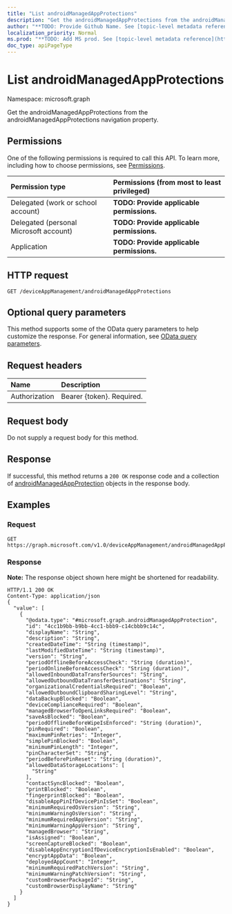 ```yaml
---
title: "List androidManagedAppProtections"
description: "Get the androidManagedAppProtections from the androidManagedAppProtections navigation property."
author: "**TODO: Provide Github Name. See [topic-level metadata reference](https://msgo.azurewebsites.net/add/document/guidelines/metadata.html#topic-level-metadata)**"
localization_priority: Normal
ms.prod: "**TODO: Add MS prod. See [topic-level metadata reference](https://msgo.azurewebsites.net/add/document/guidelines/metadata.html#topic-level-metadata)**"
doc_type: apiPageType
---
```


# List androidManagedAppProtections

Namespace: microsoft.graph

Get the androidManagedAppProtections from the androidManagedAppProtections navigation property.

## Permissions
One of the following permissions is required to call this API. To learn more, including how to choose permissions, see [Permissions](/concepts/permissions-reference.md).

|Permission type|Permissions (from most to least privileged)|
|:---|:---|
|Delegated (work or school account)|**TODO: Provide applicable permissions.**|
|Delegated (personal Microsoft account)|**TODO: Provide applicable permissions.**|
|Application|**TODO: Provide applicable permissions.**|

## HTTP request

<!-- {
  "blockType": "ignored"
}
-->
``` http
GET /deviceAppManagement/androidManagedAppProtections
```

## Optional query parameters
This method supports some of the OData query parameters to help customize the response. For general information, see [OData query parameters](/graph/query-parameters).

## Request headers
|Name|Description|
|:---|:---|
|Authorization|Bearer {token}. Required.|

## Request body
Do not supply a request body for this method.

## Response

If successful, this method returns a `200 OK` response code and a collection of [androidManagedAppProtection](../resources/androidmanagedappprotection.md) objects in the response body.

## Examples

### Request
<!-- {
  "blockType": "request",
  "name": "get_androidmanagedappprotection"
}
-->
``` http
GET https://graph.microsoft.com/v1.0/deviceAppManagement/androidManagedAppProtections
```


### Response
**Note:** The response object shown here might be shortened for readability.
<!-- {
  "blockType": "response",
  "truncated": true,
  "@odata.type": "collection(microsoft.graph.androidmanagedappprotection)"
}
-->
``` http
HTTP/1.1 200 OK
Content-Type: application/json
{
  "value": [
    {
      "@odata.type": "#microsoft.graph.androidManagedAppProtection",
      "id": "4cc1b9bb-b9bb-4cc1-bbb9-c14cbbb9c14c",
      "displayName": "String",
      "description": "String",
      "createdDateTime": "String (timestamp)",
      "lastModifiedDateTime": "String (timestamp)",
      "version": "String",
      "periodOfflineBeforeAccessCheck": "String (duration)",
      "periodOnlineBeforeAccessCheck": "String (duration)",
      "allowedInboundDataTransferSources": "String",
      "allowedOutboundDataTransferDestinations": "String",
      "organizationalCredentialsRequired": "Boolean",
      "allowedOutboundClipboardSharingLevel": "String",
      "dataBackupBlocked": "Boolean",
      "deviceComplianceRequired": "Boolean",
      "managedBrowserToOpenLinksRequired": "Boolean",
      "saveAsBlocked": "Boolean",
      "periodOfflineBeforeWipeIsEnforced": "String (duration)",
      "pinRequired": "Boolean",
      "maximumPinRetries": "Integer",
      "simplePinBlocked": "Boolean",
      "minimumPinLength": "Integer",
      "pinCharacterSet": "String",
      "periodBeforePinReset": "String (duration)",
      "allowedDataStorageLocations": [
        "String"
      ],
      "contactSyncBlocked": "Boolean",
      "printBlocked": "Boolean",
      "fingerprintBlocked": "Boolean",
      "disableAppPinIfDevicePinIsSet": "Boolean",
      "minimumRequiredOsVersion": "String",
      "minimumWarningOsVersion": "String",
      "minimumRequiredAppVersion": "String",
      "minimumWarningAppVersion": "String",
      "managedBrowser": "String",
      "isAssigned": "Boolean",
      "screenCaptureBlocked": "Boolean",
      "disableAppEncryptionIfDeviceEncryptionIsEnabled": "Boolean",
      "encryptAppData": "Boolean",
      "deployedAppCount": "Integer",
      "minimumRequiredPatchVersion": "String",
      "minimumWarningPatchVersion": "String",
      "customBrowserPackageId": "String",
      "customBrowserDisplayName": "String"
    }
  ]
}
```

